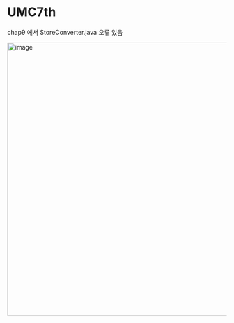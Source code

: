 # UMC7th

chap9 에서 StoreConverter.java 오류 있음

<img width="627" alt="image" src="https://github.com/user-attachments/assets/4d485aad-b60a-4a69-b49b-905f9f5668e9">

